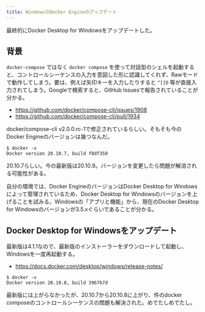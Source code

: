 ```yaml
---
title: WindowsのDocker Engineのアップデート
---
```


最終的にDocker Desktop for Windowsをアップデートした。

## 背景

`docker-compose` ではなく `docker compose` を使って対話型のシェルを起動すると、コントロールシーケンスの入力を意図した形に認識してくれず、Rawモードで動作してしまう。要は、例えば矢印キーを入力したりすると `^[[D` 等が直接入力されてしまう。Googleで検索すると、GitHub Issuesで報告されていることが分かる。

- https://github.com/docker/compose-cli/issues/1908
- https://github.com/docker/compose-cli/pull/1934

docker/compose-cli v2.0.0.rc-1で修正されているらしい。そもそも今のDocker Engineのバージョンは幾つなんだ。

```
$ docker -v
Docker version 20.10.7, build f0df350
```

20.10.7らしい。今の最新版は20.10.9。バージョンを変更したら問題が解消される可能性がある。

自分の環境では、Docker EngineのバージョンはDocker Desktop for Windowsによって管理されているため、Docker Desktop for Windowsのバージョンを上げることを試みる。Windowsの「アプリと機能」から、現在のDocker Desktop for Windowsのバージョンが3.5.xぐらいであることが分かる。

## Docker Desktop for Windowsをアップデート

最新版は4.1.1なので、最新版のインストーラーをダウンロードして起動し、Windowsを一度再起動する。

- https://docs.docker.com/desktop/windows/release-notes/

```
$ docker -v
Docker version 20.10.8, build 3967b7d
```

最新版には上がらなかったが、20.10.7から20.10.8に上がり、件のdocker composeのコントロールシーケンスの問題も解決された。めでたしめでたし。
